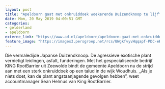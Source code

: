 ```yaml
---
layout: post
title: "Apeldoorn gaat met onkruiddoek woekerende Duizendknoop te lijf"
date: Mon, 20 May 2019 04:00:51 GMT
categories: 
- gelderland 
- apeldoorn 
externe_link: "https://www.ad.nl/apeldoorn/apeldoorn-gaat-met-onkruiddoek-woekerende-duizendknoop-te-lijf~af6b2005/"
feature_image: "https://images3.persgroep.net/rcs/UWgkfvyvHqqapf-PDC-eKsUaIj8/diocontent/148444043/_fitwidth/400/?appId=21791a8992982cd8da851550a453bd7f&quality=0.7"
---
```


Die vermaledijde Japanse Duizendknoop. De agressieve exotische plant vernietigt leidingen, asfalt, funderingen. Met het gespecialiseerde bedrijf KING RootBarrier uit Zeewolde bindt de gemeente Apeldoorn nu de strijd aan met een sterk onkruiddoek op een talud in de wijk Woudhuis. ,,Als je niets doet, kan de plant angstaanjagende gevolgen hebben”, weet accountmanager Sean Helmus van King RootBarrier.
